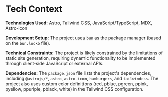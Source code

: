 # Tech Context

**Technologies Used:** Astro, Tailwind CSS, JavaScript/TypeScript, MDX, Astro-icon

**Development Setup:** The project uses `bun` as the package manager (based on the `bun.lockb` file).

**Technical Constraints:** The project is likely constrained by the limitations of static site generation, requiring dynamic functionality to be implemented through client-side JavaScript or external APIs.

**Dependencies:** The `package.json` file lists the project's dependencies, including `@astrojs/*`, `astro`, `astro-icon`, `hamburgers`, and `tailwindcss`. The project also uses custom color definitions (red, pblue, pgreen, ppink, pyellow, ppurlple, pblack, white) in the Tailwind CSS configuration.
